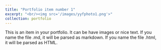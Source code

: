 ```yaml
---
title: "Portfolio item number 1"
excerpt: "<br/><img src='/images/yyfphoto1.png'>"
collection: portfolio
---
```


This is an item in your portfolio. It can be have images or nice text. If you name the file .md, it will be parsed as markdown. If you name the file .html, it will be parsed as HTML. 

